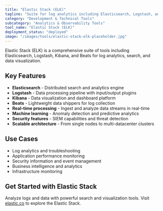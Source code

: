 ```yaml
---
title: "Elastic Stack (ELK)"
tagline: "Suite for log analytics including Elasticsearch, Logstash, and Kibana"
category: "Development & Technical Tools"
subcategory: "Analytics & Observability Tools"
tool_name: "Elastic Stack (ELK)"
deployment_status: "deployed"
image: "/images/tools/elastic-stack-elk-placeholder.jpg"
---
```

Elastic Stack (ELK) is a comprehensive suite of tools including Elasticsearch, Logstash, Kibana, and Beats for log analytics, search, and data visualization.

## Key Features

- **Elasticsearch** - Distributed search and analytics engine
- **Logstash** - Data processing pipeline with input/output plugins
- **Kibana** - Data visualization and dashboard platform
- **Beats** - Lightweight data shippers for log collection
- **Real-time processing** - Ingest and analyze data streams in real-time
- **Machine learning** - Anomaly detection and predictive analytics
- **Security features** - SIEM capabilities and threat detection
- **Scalable architecture** - From single nodes to multi-datacenter clusters

## Use Cases

- Log analytics and troubleshooting
- Application performance monitoring
- Security information and event management
- Business intelligence and analytics
- Infrastructure monitoring

## Get Started with Elastic Stack

Analyze logs and data with powerful search and visualization tools. Visit [elastic.co](https://elastic.co) to explore the Elastic Stack.